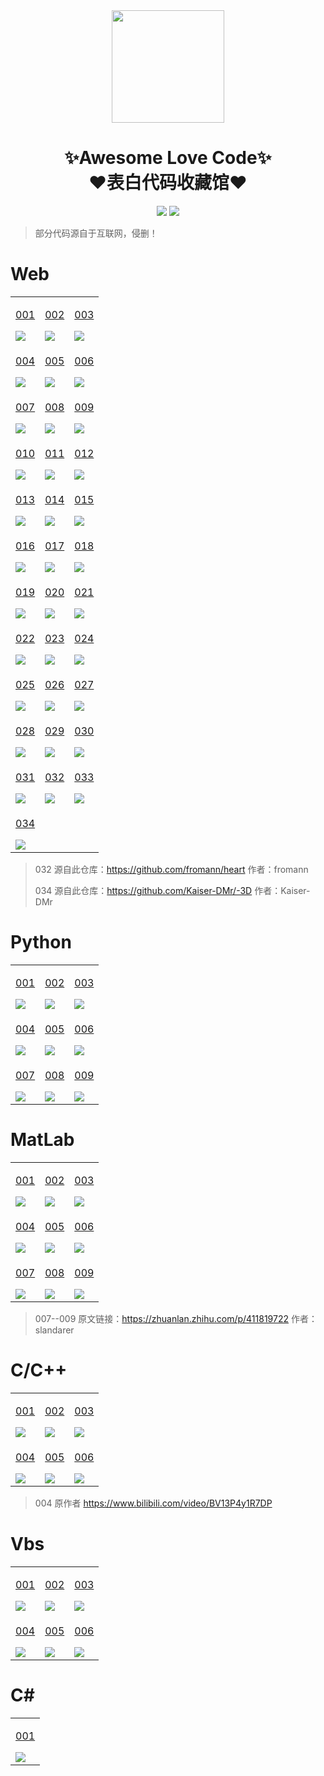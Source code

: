 <div align="center">
    <img  width=180 src="https://cdn.jsdelivr.net/gh/da-keai/Awesome-Love-Code/assets/logo.png"/>
    <h1>✨Awesome Love Code✨<br>❤️表白代码收藏馆❤️</h1> 
</div>

<p align="center">
    <img src="https://img.shields.io/github/stars/da-keai/Awesome-Love-Code">
    <img src="https://img.shields.io/badge/License-MIT-green">
</p>

> 部分代码源自于互联网，侵删！

# Web

<table align="center">
    <!-- 第一行 -->
    <tr>
    <td valign="top">
        <a target="_blank" href="https://da-keai.github.io/Awesome-Love-Code/Web/001">
            <p align="center">001</p>
            <img src="https://cdn.jsdelivr.net/gh/da-keai/Awesome-Love-Code/assets/img/web/001.jpg"/>
        </a>
    </td>
    <td valign="top">
        <a target="_blank" href="https://da-keai.github.io/Awesome-Love-Code/Web/002">
            <p align="center">002</p>
            <img src="https://cdn.jsdelivr.net/gh/da-keai/Awesome-Love-Code/assets/img/web/002.jpg"/>
        </a>
    </td>
    <td valign="top">
        <a target="_blank" href="https://da-keai.github.io/Awesome-Love-Code/Web/003">
            <p align="center">003</p>
            <img src="https://cdn.jsdelivr.net/gh/da-keai/Awesome-Love-Code/assets/img/web/003.jpg"/>
        </a>
    </td>
    </tr>
    <!-- 第二行 -->
    <tr>
    <td valign="top">
        <a target="_blank" href="https://da-keai.github.io/Awesome-Love-Code/Web/004">
            <p align="center">004</p>
            <img src="https://cdn.jsdelivr.net/gh/da-keai/Awesome-Love-Code/assets/img/web/004.jpg"/>
        </a>
    </td>
    <td valign="top">
        <a target="_blank" href="https://da-keai.github.io/Awesome-Love-Code/Web/005">
            <p align="center">005</p>
            <img src="https://cdn.jsdelivr.net/gh/da-keai/Awesome-Love-Code/assets/img/web/005.jpg"/>
        </a>
    </td>
    <td valign="top">
        <a target="_blank" href="https://da-keai.github.io/Awesome-Love-Code/Web/006">
            <p align="center">006</p>
            <img src="https://cdn.jsdelivr.net/gh/da-keai/Awesome-Love-Code/assets/img/web/006.jpg"/>
        </a>
    </td>
    </tr>
    <!-- 第三行 -->
    <tr>
    <td valign="top">
        <a target="_blank" href="https://da-keai.github.io/Awesome-Love-Code/Web/007">
            <p align="center">007</p>
            <img src="https://cdn.jsdelivr.net/gh/da-keai/Awesome-Love-Code/assets/img/web/007.jpg"/>
        </a>
    </td>
    <td valign="top">
        <a target="_blank" href="https://da-keai.github.io/Awesome-Love-Code/Web/008">
            <p align="center">008</p>
            <img src="https://cdn.jsdelivr.net/gh/da-keai/Awesome-Love-Code/assets/img/web/008.jpg"/>
        </a>
    </td>
    <td valign="top">
        <a target="_blank" href="https://da-keai.github.io/Awesome-Love-Code/Web/009">
            <p align="center">009</p>
            <img src="https://cdn.jsdelivr.net/gh/da-keai/Awesome-Love-Code/assets/img/web/009.jpg"/>
        </a>
    </td>
    </tr>
    <!-- 第四行 -->
    <tr>
    <td valign="top">
        <a target="_blank" href="https://da-keai.github.io/Awesome-Love-Code/Web/010">
            <p align="center">010</p>
            <img src="https://cdn.jsdelivr.net/gh/da-keai/Awesome-Love-Code/assets/img/web/010.jpg"/>
        </a>
    </td>
    <td valign="top">
        <a target="_blank" href="https://da-keai.github.io/Awesome-Love-Code/Web/011">
            <p align="center">011</p>
            <img src="https://cdn.jsdelivr.net/gh/da-keai/Awesome-Love-Code/assets/img/web/011.jpg"/>
        </a>
    </td>
    <td valign="top">
        <a target="_blank" href="https://da-keai.github.io/Awesome-Love-Code/Web/012">
            <p align="center">012</p>
            <img src="https://cdn.jsdelivr.net/gh/da-keai/Awesome-Love-Code/assets/img/web/012.jpg"/>
        </a>
    </td>
    </tr>
    <!-- 第五行 -->
    <tr>
    <td valign="top">
        <a target="_blank" href="https://da-keai.github.io/Awesome-Love-Code/Web/013">
            <p align="center">013</p>
            <img src="https://cdn.jsdelivr.net/gh/da-keai/Awesome-Love-Code/assets/img/web/013.jpg"/>
        </a>
    </td>
    <td valign="top">
        <a target="_blank" href="https://da-keai.github.io/Awesome-Love-Code/Web/014">
            <p align="center">014</p>
            <img src="https://cdn.jsdelivr.net/gh/da-keai/Awesome-Love-Code/assets/img/web/014.jpg"/>
        </a>
    </td>
    <td valign="top">
        <a target="_blank" href="https://da-keai.github.io/Awesome-Love-Code/Web/015">
            <p align="center">015</p>
            <img src="https://cdn.jsdelivr.net/gh/da-keai/Awesome-Love-Code/assets/img/web/015.jpg"/>
        </a>
    </td>
    </tr>
    <!-- 第六行 -->
    <tr>
    <td valign="top">
        <a target="_blank" href="https://da-keai.github.io/Awesome-Love-Code/Web/016">
            <p align="center">016</p>
            <img src="https://cdn.jsdelivr.net/gh/da-keai/Awesome-Love-Code/assets/img/web/016.jpg"/>
        </a>
    </td>
    <td valign="top">
        <a target="_blank" href="https://da-keai.github.io/Awesome-Love-Code/Web/017">
            <p align="center">017</p>
            <img src="https://cdn.jsdelivr.net/gh/da-keai/Awesome-Love-Code/assets/img/web/017.jpg"/>
        </a>
    </td>
    <td valign="top">
        <a target="_blank" href="https://da-keai.github.io/Awesome-Love-Code/Web/018">
            <p align="center">018</p>
            <img src="https://cdn.jsdelivr.net/gh/da-keai/Awesome-Love-Code/assets/img/web/018.jpg"/>
        </a>
    </td>
    </tr>
    <!-- 第七行 -->
    <tr>
    <td valign="top">
        <a target="_blank" href="https://da-keai.github.io/Awesome-Love-Code/Web/019">
            <p align="center">019</p>
            <img src="https://cdn.jsdelivr.net/gh/da-keai/Awesome-Love-Code/assets/img/web/019.jpg"/>
        </a>
    </td>
    <td valign="top">
        <a target="_blank" href="https://da-keai.github.io/Awesome-Love-Code/Web/020">
            <p align="center">020</p>
            <img src="https://cdn.jsdelivr.net/gh/da-keai/Awesome-Love-Code/assets/img/web/020.jpg"/>
        </a>
    </td>
    <td valign="top">
        <a target="_blank" href="https://da-keai.github.io/Awesome-Love-Code/Web/021">
            <p align="center">021</p>
            <img src="https://cdn.jsdelivr.net/gh/da-keai/Awesome-Love-Code/assets/img/web/021.jpg"/>
        </a>
    </td>
    </tr>
    <!-- 第八行 -->
    <tr>
    <td valign="top">
        <a target="_blank" href="https://da-keai.github.io/Awesome-Love-Code/Web/022">
            <p align="center">022</p>
            <img src="https://cdn.jsdelivr.net/gh/da-keai/Awesome-Love-Code/assets/img/web/022.jpg"/>
        </a>
    </td>
    <td valign="top">
        <a target="_blank" href="https://da-keai.github.io/Awesome-Love-Code/Web/023">
            <p align="center">023</p>
            <img src="https://cdn.jsdelivr.net/gh/da-keai/Awesome-Love-Code/assets/img/web/023.jpg"/>
        </a>
    </td>
    <td valign="top">
        <a target="_blank" href="https://da-keai.github.io/Awesome-Love-Code/Web/024">
            <p align="center">024</p>
            <img src="https://cdn.jsdelivr.net/gh/da-keai/Awesome-Love-Code/assets/img/web/024.jpg"/>
        </a>
    </td>
    </tr>
    <!-- 第九行 -->
    <tr>
    <td valign="top">
        <a target="_blank" href="https://da-keai.github.io/Awesome-Love-Code/Web/025">
            <p align="center">025</p>
            <img src="https://cdn.jsdelivr.net/gh/da-keai/Awesome-Love-Code/assets/img/web/025.jpg"/>
        </a>
    </td>
    <td valign="top">
        <a target="_blank" href="https://da-keai.github.io/Awesome-Love-Code/Web/026">
            <p align="center">026</p>
            <img src="https://cdn.jsdelivr.net/gh/da-keai/Awesome-Love-Code/assets/img/web/026.jpg"/>
        </a>
    </td>
    <td valign="top">
        <a target="_blank" href="https://da-keai.github.io/Awesome-Love-Code/Web/027">
            <p align="center">027</p>
            <img src="https://cdn.jsdelivr.net/gh/da-keai/Awesome-Love-Code/assets/img/web/027.jpg"/>
        </a>
    </td>
    </tr>
    <!-- 第十行 -->
    <tr>
    <td valign="top">
        <a target="_blank" href="https://da-keai.github.io/Awesome-Love-Code/Web/028">
            <p align="center">028</p>
            <img src="https://cdn.jsdelivr.net/gh/da-keai/Awesome-Love-Code/assets/img/web/028.jpg"/>
        </a>
    </td>
    <td valign="top">
        <a target="_blank" href="https://da-keai.github.io/Awesome-Love-Code/Web/029">
            <p align="center">029</p>
            <img src="https://cdn.jsdelivr.net/gh/da-keai/Awesome-Love-Code/assets/img/web/029.jpg"/>
        </a>
    </td>
    <td valign="top">
        <a target="_blank" href="https://da-keai.github.io/Awesome-Love-Code/Web/030">
            <p align="center">030</p>
            <img src="https://cdn.jsdelivr.net/gh/da-keai/Awesome-Love-Code/assets/img/web/030.jpg"/>
        </a>
    </td>
    </tr>
    <!-- 第十一行 -->
    <tr>
        <td valign="top">
        <a target="_blank" href="https://da-keai.github.io/Awesome-Love-Code/Web/031">
            <p align="center">031</p>
            <img src="https://cdn.jsdelivr.net/gh/da-keai/Awesome-Love-Code/assets/img/web/031.png"/>
        </a>
    </td>
    <td valign="top">
        <a target="_blank" href="https://da-keai.github.io/Awesome-Love-Code/Web/032">
            <p align="center">032</p>
            <img src="https://cdn.jsdelivr.net/gh/da-keai/Awesome-Love-Code/assets/img/web/032.png"/>
        </a>
    </td>
    <td valign="top">
        <a target="_blank" href="https://da-keai.github.io/Awesome-Love-Code/Web/033">
            <p align="center">033</p>
            <img src="https://cdn.jsdelivr.net/gh/da-keai/Awesome-Love-Code/assets/img/web/033.png"/>
        </a>
    </td>
    </tr>
    <!-- 第十一行 -->
    <tr>
        <td valign="top">
        <a target="_blank" href="https://da-keai.github.io/Awesome-Love-Code/Web/034">
            <p align="center">034</p>
            <img src="https://cdn.jsdelivr.net/gh/da-keai/Awesome-Love-Code/assets/img/web/034.png"/>
        </a>
    </td>
    </tr>
</table>

>  032 源自此仓库：https://github.com/fromann/heart  作者：fromann
> 
>  034 源自此仓库：https://github.com/Kaiser-DMr/-3D  作者：Kaiser-DMr

# Python

<table align="center">
    <!-- 第一行 -->
    <tr>
    <td valign="top">
        <a target="_blank" href="https://github.com/da-keai/Awesome-Love-Code/tree/main/Python/001">
            <p align="center">001</p>
            <img src="https://cdn.jsdelivr.net/gh/da-keai/Awesome-Love-Code/assets/img/python/001.jpg"/>
        </a>
    </td>
    <td valign="top">
        <a target="_blank" href="https://github.com/da-keai/Awesome-Love-Code/tree/main/Python/002">
            <p align="center">002</p>
            <img src="https://cdn.jsdelivr.net/gh/da-keai/Awesome-Love-Code/assets/img/python/002.jpg"/>
        </a>
    </td>
    <td valign="top">
        <a target="_blank" href="https://github.com/da-keai/Awesome-Love-Code/tree/main/Python/003">
            <p align="center">003</p>
            <img src="https://cdn.jsdelivr.net/gh/da-keai/Awesome-Love-Code/assets/img/python/003.jpg"/>
        </a>
    </td>
    </tr>
    <!-- 第二行 -->
    <tr>
    <td valign="top">
        <a target="_blank" href="https://github.com/da-keai/Awesome-Love-Code/tree/main/Python/004">
            <p align="center">004</p>
            <img src="https://cdn.jsdelivr.net/gh/da-keai/Awesome-Love-Code/assets/img/python/004.jpg"/>
        </a>
    </td>
    <td valign="top">
        <a target="_blank" href="https://github.com/da-keai/Awesome-Love-Code/tree/main/Python/005">
            <p align="center">005</p>
            <img src="https://cdn.jsdelivr.net/gh/da-keai/Awesome-Love-Code/assets/img/python/005.jpg"/>
        </a>
    </td>
    <td valign="top">
        <a target="_blank" href="https://github.com/da-keai/Awesome-Love-Code/tree/main/Python/006">
            <p align="center">006</p>
            <img src="https://cdn.jsdelivr.net/gh/da-keai/Awesome-Love-Code/assets/img/python/006.jpg"/>
        </a>
    </td>
    </tr>
    <!-- 第三行 -->
    <tr>
    <td valign="top">
        <a target="_blank" href="https://github.com/da-keai/Awesome-Love-Code/tree/main/Python/007">
            <p align="center">007</p>
            <img src="https://cdn.jsdelivr.net/gh/da-keai/Awesome-Love-Code/assets/img/python/007.jpg"/>
        </a>
    </td>
    <td valign="top">
        <a target="_blank" href="https://github.com/da-keai/Awesome-Love-Code/tree/main/Python/008">
            <p align="center">008</p>
            <img src="https://cdn.jsdelivr.net/gh/da-keai/Awesome-Love-Code/assets/img/python/008.png"/>
        </a>
    </td>
    <td valign="top">
        <a target="_blank" href="https://github.com/da-keai/Awesome-Love-Code/tree/main/Python/009">
            <p align="center">009</p>
            <img src="https://cdn.jsdelivr.net/gh/da-keai/Awesome-Love-Code/assets/img/python/009.png"/>
        </a>
    </td>
    </tr>
</table>

# MatLab


<table align="center">
    <!-- 第一行 -->
    <tr>
    <td valign="top">
        <a target="_blank" href="https://github.com/da-keai/Awesome-Love-Code/tree/main/MatLab/001">
            <p align="center">001</p>
            <img src="https://cdn.jsdelivr.net/gh/da-keai/Awesome-Love-Code/assets/img/matlab/001.jpg"/>
        </a>
    </td>
    <td valign="top">
        <a target="_blank" href="https://github.com/da-keai/Awesome-Love-Code/tree/main/MatLab/002">
            <p align="center">002</p>
            <img src="https://cdn.jsdelivr.net/gh/da-keai/Awesome-Love-Code/assets/img/matlab/002.gif"/>
        </a>
    </td>
    <td valign="top">
        <a target="_blank" href="https://github.com/da-keai/Awesome-Love-Code/tree/main/MatLab/003">
            <p align="center">003</p>
            <img src="https://cdn.jsdelivr.net/gh/da-keai/Awesome-Love-Code/assets/img/matlab/003.jpg"/>
        </a>
    </td>
    </tr>
    <!-- 第二行 -->
    <tr>
    <td valign="top">
        <a target="_blank" href="https://github.com/da-keai/Awesome-Love-Code/tree/main/MatLab/004">
            <p align="center">004</p>
            <img src="https://cdn.jsdelivr.net/gh/da-keai/Awesome-Love-Code/assets/img/matlab/004.jpg"/>
        </a>
    </td>
    <td valign="top">
        <a target="_blank" href="https://github.com/da-keai/Awesome-Love-Code/tree/main/MatLab/005">
            <p align="center">005</p>
            <img src="https://cdn.jsdelivr.net/gh/da-keai/Awesome-Love-Code/assets/img/matlab/005.jpg"/>
        </a>
    </td>
    <td valign="top">
        <a target="_blank" href="https://github.com/da-keai/Awesome-Love-Code/tree/main/MatLab/006">
            <p align="center">006</p>
            <img src="https://cdn.jsdelivr.net/gh/da-keai/Awesome-Love-Code/assets/img/matlab/006.jpg"/>
        </a>
    </td>
    </tr>
    <!-- 第三行 -->
    <tr>
    <td valign="top">
        <a target="_blank" href="https://github.com/da-keai/Awesome-Love-Code/tree/main/MatLab/007">
            <p align="center">007</p>
            <img src="https://cdn.jsdelivr.net/gh/da-keai/Awesome-Love-Code/assets/img/matlab/007.jpg"/>
        </a>
    </td>
    <td valign="top">
        <a target="_blank" href="https://github.com/da-keai/Awesome-Love-Code/tree/main/MatLab/008">
            <p align="center">008</p>
            <img src="https://cdn.jsdelivr.net/gh/da-keai/Awesome-Love-Code/assets/img/matlab/008.jpg"/>
        </a>
    </td>
    <td valign="top">
        <a target="_blank" href="https://github.com/da-keai/Awesome-Love-Code/tree/main/MatLab/009">
            <p align="center">009</p>
            <img src="https://cdn.jsdelivr.net/gh/da-keai/Awesome-Love-Code/assets/img/matlab/009.jpg"/>
        </a>
    </td>
    </tr>
</table>

> 007--009  原文链接：https://zhuanlan.zhihu.com/p/411819722  作者：slandarer

# C/C++

<table >
    <!-- 第一行 -->
    <tr>
    <td valign="top">
        <a target="_blank" href="https://github.com/da-keai/Awesome-Love-Code/tree/main/C/001">
            <p align="center">001</p>
            <img src="https://cdn.jsdelivr.net/gh/da-keai/Awesome-Love-Code/assets/img/c/001.png"/>
        </a>
    </td>
    <td valign="top">
        <a target="_blank" href="https://github.com/da-keai/Awesome-Love-Code/tree/main/C/002">
            <p align="center">002</p>
            <img src="https://cdn.jsdelivr.net/gh/da-keai/Awesome-Love-Code/assets/img/c/002.png"/>
        </a>
    </td>
    <td valign="top">
        <a target="_blank" href="https://github.com/da-keai/Awesome-Love-Code/tree/main/C/003">
            <p align="center">003</p>
            <img src="https://cdn.jsdelivr.net/gh/da-keai/Awesome-Love-Code/assets/img/c/003.png"/>
        </a>
    </td>
    </tr>
    <!-- 第二行 -->
    <tr>
    <td valign="top">
        <a target="_blank" href="https://github.com/da-keai/love">
            <p align="center">004</p>
            <img src="https://cdn.jsdelivr.net/gh/da-keai/Awesome-Love-Code/assets/img/c/004.png"/>
        </a>
    </td>
    <td valign="top">
        <a target="_blank" href="https://github.com/da-keai/meteor">
            <p align="center">005</p>
            <img src="https://cdn.jsdelivr.net/gh/da-keai/Awesome-Love-Code/assets/img/c/005.png"/>
        </a>
    </td>
    <td valign="top">
        <a target="_blank" href="https://github.com/da-keai/fireworks">
            <p align="center">006</p>
            <img src="https://cdn.jsdelivr.net/gh/da-keai/Awesome-Love-Code/assets/img/c/006.png"/>
        </a>
    </td>
    </tr>
</table>

> 004 原作者 https://www.bilibili.com/video/BV13P4y1R7DP

# Vbs

<table >
    <!-- 第一行 -->
    <tr>
    <td valign="top">
        <a target="_blank" href="https://github.com/da-keai/Awesome-Love-Code/tree/main/Vbs/001">
            <p align="center">001</p>
            <img src="https://cdn.jsdelivr.net/gh/da-keai/Awesome-Love-Code/assets/img/vbs/001.gif"/>
        </a>
    </td>
    <td valign="top">
        <a target="_blank" href="https://github.com/da-keai/Awesome-Love-Code/tree/main/Vbs/002">
            <p align="center">002</p>
            <img src="https://cdn.jsdelivr.net/gh/da-keai/Awesome-Love-Code/assets/img/vbs/002.gif"/>
        </a>
    </td>
    <td valign="top">
        <a target="_blank" href="https://github.com/da-keai/Awesome-Love-Code/tree/main/Vbs/003">
            <p align="center">003</p>
            <img src="https://cdn.jsdelivr.net/gh/da-keai/Awesome-Love-Code/assets/img/vbs/003.gif"/>
        </a>
    </td>
    </tr>
    <!-- 第二行 -->
    <tr>
    <td valign="top">
        <a target="_blank" href="https://github.com/da-keai/Awesome-Love-Code/tree/main/Vbs/004">
            <p align="center">004</p>
            <img src="https://cdn.jsdelivr.net/gh/da-keai/Awesome-Love-Code/assets/img/vbs/004.gif"/>
        </a>
    </td>
    <td valign="top">
        <a target="_blank" href="https://github.com/da-keai/Awesome-Love-Code/tree/main/Vbs/005">
            <p align="center">005</p>
            <img src="https://cdn.jsdelivr.net/gh/da-keai/Awesome-Love-Code/assets/img/vbs/005.gif"/>
        </a>
    </td>
    <td valign="top">
        <a target="_blank" href="https://github.com/da-keai/Awesome-Love-Code/tree/main/Vbs/006">
            <p align="center">006</p>
            <img src="https://cdn.jsdelivr.net/gh/da-keai/Awesome-Love-Code/assets/img/vbs/006.png"/>
        </a>
    </td>
    </tr>
</table>

# C#

<table align="center">
    <!-- 第一行 -->
    <tr>
    <td valign="top">
        <a target="_blank" href="https://github.com/da-keai/Be-My-Girlfriend">
            <p align="center">001</p>
            <img src="https://cdn.jsdelivr.net/gh/da-keai/Awesome-Love-Code/assets/img/csharp/001.gif"/>
        </a>
    </td>
    </tr>
</table>

